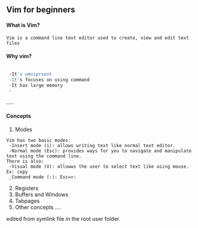 ## Vim for beginners

#### What is Vim?
`Vim is a command line text editor used to create, view and edit text files`
#### Why vim?
```bash

 -It's omniprsent  
 -It's focuses on using command 
 -It has large memory
 -

```
.....
#### Concepts
1. Modes
```
Vim has two basic modes:
 -Insert mode (i): allows writing text like normal text editor.
 -Normal mode (Esc): provides ways for you to navigate and manipulate text using the command line.
There is also:
 -Visual mode (V): allowws the user to select text like using mouse. Ex: copy 
 _Command mode (:): Esc=>:
```

2. Registers
3. Buffers and Windows
4. Tabpages
5. Other concepts
....

edited from symlink file in the root user folder.
